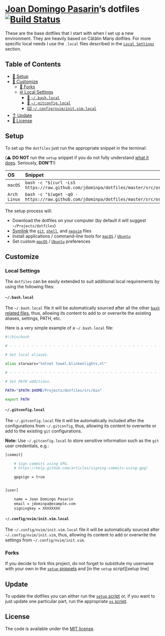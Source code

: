 # [Joan Domingo Pasarin](https://github.com/jdominpa)’s dotfiles [![Build Status](https://travis-ci.org/jdominpa/dotfiles.svg?branch=master)](https://travis-ci.org/jdominpa/dotfiles)

These are the base dotfiles that I start with when I set up a
new environment. They are heavily based on Cătălin Mariș dotfiles.
For more specific local needs I use the `.local` files described in
the [`Local Settings`](#local-settings) section.

## Table of Contents

* [🔧 Setup](#setup)
* [💄 Customize](#customize)
  * [🔀 Forks](#forks)
  * [🌐 Local Settings](#local-settings)
    * [🐚 `~/.bash.local`](#bashlocal)
    * [🔁 `~/.gitconfig.local`](#gitconfiglocal)
    * [⌨️  `~/.config/nvim/init.vim.local`](#confignviminitvimlocal)
* [↕️  Update](#update)
* [📄 License](#license)

## Setup

To set up the `dotfiles` just run the appropriate snippet in the
terminal:

(:warning: **DO NOT** run the `setup` snippet if you do not fully
understand [what it does][setup]. Seriously, **DON'T**!)

| OS | Snippet |
|:---|:---|
| `macOS` | `bash -c "$(curl -LsS https://raw.github.com/jdominpa/dotfiles/master/src/os/setup.sh)"` |
| `Arch Linux` | `bash -c "$(wget -qO - https://raw.github.com/jdominpa/dotfiles/master/src/os/setup.sh)"` |

The setup process will:

* Download the dotfiles on your computer (by default it will
  suggest `~/Projects/dotfiles`)
* [Symlink][symlink] the
  [`git`](src/git),
  [`shell`](src/shell), and
  [`neovim`](src/neovim/config/nvim) files
* Install applications / command-line tools for
  [`macOS`](src/os/install/macos) /
  [`Ubuntu`](src/os/install/ubuntu)
* Set custom
  [`macOS`](src/os/preferences/macos) /
  [`Ubuntu`](src/os/preferences/ubuntu) preferences

## Customize

### Local Settings

The `dotfiles` can be easily extended to suit additional local
requirements by using the following files:

#### `~/.bash.local`

The `~/.bash.local` file it will be automatically sourced after
all the other [`bash` related files][shell], thus, allowing
its content to add to or overwrite the existing aliases, settings,
PATH, etc.

Here is a very simple example of a `~/.bash.local` file:

```bash
#!/bin/bash

# - - - - - - - - - - - - - - - - - - - - - - - - - - - - - - - - - - -

# Set local aliases.

alias starwars="telnet towel.blinkenlights.nl"

# - - - - - - - - - - - - - - - - - - - - - - - - - - - - - - - - - - -

# Set PATH additions.

PATH="$PATH:$HOME/Projects/dotfiles/src/bin"

export PATH

```

#### `~/.gitconfig.local`

The `~/.gitconfig.local` file it will be automatically included
after the configurations from `~/.gitconfig`, thus, allowing its
content to overwrite or add to the existing `git` configurations.

__Note:__ Use `~/.gitconfig.local` to store sensitive information
such as the `git` user credentials, e.g.:

```bash
[commit]

    # Sign commits using GPG.
    # https://help.github.com/articles/signing-commits-using-gpg/

    gpgsign = true


[user]

    name = Joan Domingo Pasarin
    email = jdominpa@example.com
    signingkey = XXXXXXXX
```

#### `~/.config/nvim/init.vim.local`

The `~/.config/nvim/init.vim.local` file it will be automatically
sourced after `~/.config/nvim/init.vim`, thus, allowing its content
to add or overwrite the settings from `~/.config/nvim/init.vim`.

### Forks

If you decide to fork this project, do not forget to substitute
my username with your own in the [`setup` snippets](#setup) and
[in the `setup` script][setup line]

## Update

To update the dotfiles you can either run the [`setup` script][setup]
or, if you want to just update one particular part, run the appropriate
[`os` script](src/os).

## License

The code is available under the [MIT license][license].

<!-- Link labels: -->

[dotfiles Cătălin]: https://github.com/alrra/dotfiles
[github Cătălin]: https://github.com/alrra
[dotfiles Mathias]: https://github.com/mathiasbynens/dotfiles
[github Mathias]: https://github.com/mathiasbynens
[license]: LICENSE.txt
[setup]: src/os/setup.sh
[shell]: src/shell
[symlink]: src/os/create_symbolic_links.sh
